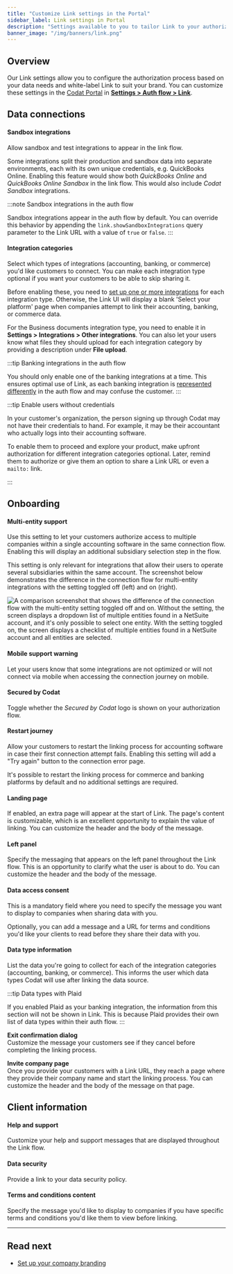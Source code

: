 ```yaml
---
title: "Customize Link settings in the Portal"
sidebar_label: Link settings in Portal
description: "Settings available to you to tailor Link to your authorization journey's needs"
banner_image: "/img/banners/link.png"
---
```


## Overview

Our Link settings allow you to configure the authorization process based on your data needs and white-label Link to suit your brand. You can customize these settings in the [Codat Portal](https://app.codat.io/) in **[Settings > Auth flow > Link](https://app.codat.io/settings/link-settings)**.

## Data connections

#### Sandbox integrations

Allow sandbox and test integrations to appear in the link flow. 

Some integrations split their production and sandbox data into separate environments, each with its own unique credentials, e.g. QuickBooks Online. Enabling this feature would show both _QuickBooks Online_ and _QuickBooks Online Sandbox_ in the link flow. This would also include _Codat Sandbox_ integrations.

:::note Sandbox integrations in the auth flow

Sandbox integrations appear in the auth flow by default. You can override this behavior by appending the `link.showSandboxIntegrations` query parameter to the Link URL with a value of `true` or `false`.
:::

#### Integration categories

Select which types of integrations (accounting, banking, or commerce) you'd like customers to connect. You can make each integration type optional if you want your customers to be able to skip sharing it.

Before enabling these, you need to [set up one or more integrations](/core-concepts/integrations) for each integration type. Otherwise, the Link UI will display a blank 'Select your platform' page when companies attempt to link their accounting, banking, or commerce data.

For the Business documents integration type, you need to enable it in **Settings > Integrations > Other integrations**. You can also let your users know what files they should upload for each integration category by providing a description under **File upload**.

:::tip Banking integrations in the auth flow

You should only enable one of the banking integrations at a time. This ensures optimal use of Link, as each banking integration is [represented differently](/integrations/banking/overview#banking-integrations-in-the-authorization-flow) in the auth flow and may confuse the customer.
:::

:::tip Enable users without credentials

In your customer's organization, the person signing up through Codat may not have their credentials to hand. For example, it may be their accountant who actually logs into their accounting software.

To enable them to proceed and explore your product, make upfront authorization for different integration categories optional. Later, remind them to authorize or give them an option to share a Link URL or even a `mailto:` link.

:::

## Onboarding

#### Multi-entity support

Use this setting to let your customers authorize access to multiple companies within a single accounting software in the same connection flow. Enabling this will display an additional subsidiary selection step in the flow.

This setting is only relevant for integrations that allow their users to operate several subsidiaries within the same account. The screenshot below demonstrates the difference in the connection flow for multi-entity integrations with the setting toggled off (left) and on (right).

<img
  src="/img/auth-flow/multi-entity-setting-off-on.png"
  alt="A comparison screenshot that shows the difference of the connection flow with the multi-entity setting toggled off and on. Without the setting, the screen displays a dropdown list of multiple entities found in a NetSuite account, and it's only possible to select one entity. With the setting toggled on, the screen displays a checklist of multiple entities found in a NetSuite account and all entities are selected."
/>

#### Mobile support warning  
Let your users know that some integrations are not optimized or will not connect via mobile when accessing the connection journey on mobile.

#### Secured by Codat
Toggle whether the _Secured by Codat_ logo is shown on your authorization flow.

#### Restart journey  
Allow your customers to restart the linking process for accounting software in case their first connection attempt fails. Enabling this setting will add a "Try again" button to the connection error page.

It's possible to restart the linking process for commerce and banking platforms by default and no additional settings are required.

#### Landing page  
If enabled, an extra page will appear at the start of Link. The page's content is customizable, which is an excellent opportunity to explain the value of linking. You can customize the header and the body of the message.

#### Left panel  
Specify the messaging that appears on the left panel throughout the Link flow. This is an opportunity to clarify what the user is about to do. You can customize the header and the body of the message.

#### Data access consent  
This is a mandatory field where you need to specify the message you want to display to companies when sharing data with you.

Optionally, you can add a message and a URL for terms and conditions you'd like your clients to read before they share their data with you.

#### Data type information  
List the data you're going to collect for each of the integration categories (accounting, banking, or commerce). This informs the user which data types Codat will use after linking the data source. 

:::tip Data types with Plaid

If you enabled Plaid as your banking integration, the information from this section will not be shown in Link. This is because Plaid provides their own list of data types within their auth flow.
:::

**Exit confirmation dialog**  
Customize the message your customers see if they cancel before completing the linking process.

**Invite company page**  
Once you provide your customers with a Link URL, they reach a page where they provide their company name and start the linking process. You can customize the header and the body of the message on that page.

## Client information

#### Help and support  
Customize your help and support messages that are displayed throughout the Link flow.

#### Data security
Provide a link to your data security policy.

#### Terms and conditions content  
Specify the message you'd like to display to companies if you have specific terms and conditions you'd like them to view before linking.

---

## Read next

- [Set up your company branding](/auth-flow/customize/branding)
